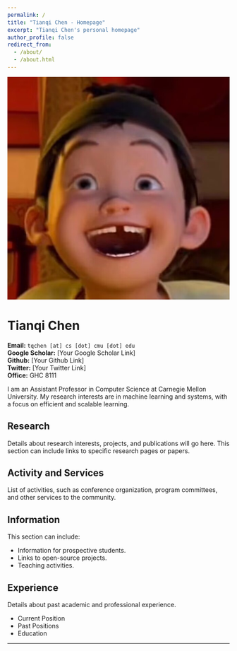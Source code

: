 ```yaml
---
permalink: /
title: "Tianqi Chen - Homepage"
excerpt: "Tianqi Chen's personal homepage"
author_profile: false
redirect_from: 
  - /about/
  - /about.html
---
```


![Tianqi Chen](/images/profile.png)

# Tianqi Chen

**Email:** `tqchen [at] cs [dot] cmu [dot] edu`  
**Google Scholar:** [Your Google Scholar Link]  
**Github:** [Your Github Link]  
**Twitter:** [Your Twitter Link]  
**Office:** GHC 8111

I am an Assistant Professor in Computer Science at Carnegie Mellon University. My research interests are in machine learning and systems, with a focus on efficient and scalable learning.

## Research

Details about research interests, projects, and publications will go here. This section can include links to specific research pages or papers.

## Activity and Services

List of activities, such as conference organization, program committees, and other services to the community.

## Information

This section can include:
*   Information for prospective students.
*   Links to open-source projects.
*   Teaching activities.

## Experience

Details about past academic and professional experience.
*   Current Position
*   Past Positions
*   Education
---
